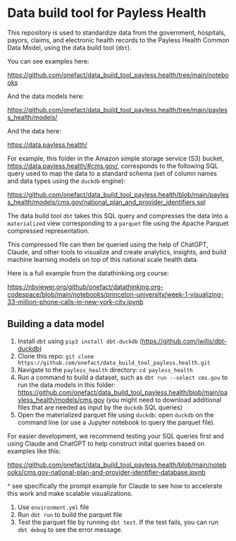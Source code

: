 # Data build tool for Payless Health
This repository is used to standardize data from the government, hospitals, payors, claims, and electronic health records to the Payless Health Common Data Model, using the data build tool (`dbt`).

You can see examples here:

https://github.com/onefact/data_build_tool_payless.health/tree/main/notebooks

And the data models here:

https://github.com/onefact/data_build_tool_payless.health/tree/main/payless_health/models/

And the data here: 

https://data.payless.health/

For example, this folder in the Amazon simple storage service (S3) bucket, https://data.payless.health/#cms.gov/, corresponds to the following SQL query used to map the data to a standard schema (set of column names and data types using the `duckdb` engine):

https://github.com/onefact/data_build_tool_payless.health/blob/main/payless_health/models/cms.gov/national_plan_and_provider_identifiers.sql

The data build tool `dbt` takes this SQL query and compresses the data into a `materialized` view corresponding to a `parquet` file using the Apache Parquet compressed representation. 

This compressed file can then be queried using the help of ChatGPT, Claude, and other tools to visualize and create analytics, insights, and build machine learning models on top of this national scale health data.

Here is a full example from the datathinking.org course:

https://nbviewer.org/github/onefact/datathinking.org-codespace/blob/main/notebooks/princeton-university/week-1-visualizing-33-million-phone-calls-in-new-york-city.ipynb

## Building a data model 

1. Install `dbt` using `pip3 install dbt-duckdb` (https://github.com/jwills/dbt-duckdb)
2. Clone this repo: `git clone https://github.com/onefact/data_build_tool_payless.health.git`
3. Navigate to the `payless_health` directory: `cd payless_health`
4. Run a command to build a dataset, such as `dbt run --select cms.gov` to run the data models in this folder: https://github.com/onefact/data_build_tool_payless.health/blob/main/payless_health/models/cms.gov (you might need to download additional files that are needed as input by the `duckdb` SQL queries)
5. Open the materialized parquet file using `duckdb`: open `duckdb` on the command line (or use a Jupyter notebook to query the parquet file).

For easier development, we recommend testing your SQL queries first and using Claude and ChatGPT to help construct inital queries based on examples like this: 

https://github.com/onefact/data_build_tool_payless.health/blob/main/notebooks/cms.gov-national-plan-and-provider-identifier-database.ipynb

^ see specifically the prompt example for Claude to see how to accelerate this work and make scalable visualizations.

1. Use `environment.yml` file
2. Run `dbt run` to build the parquet file
3. Test the parquet file by running `dbt test`. If the test fails, you can run `dbt debug` to see the error message.
